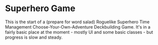 # Superhero Game

This is the start of a (prepare for word salad) Roguelike Superhero Time Management Choose-Your-Own-Adventure Deckbuilding Game. It's in a fairly basic place at the moment - mostly UI and some basic classes - but progress is slow and steady.
